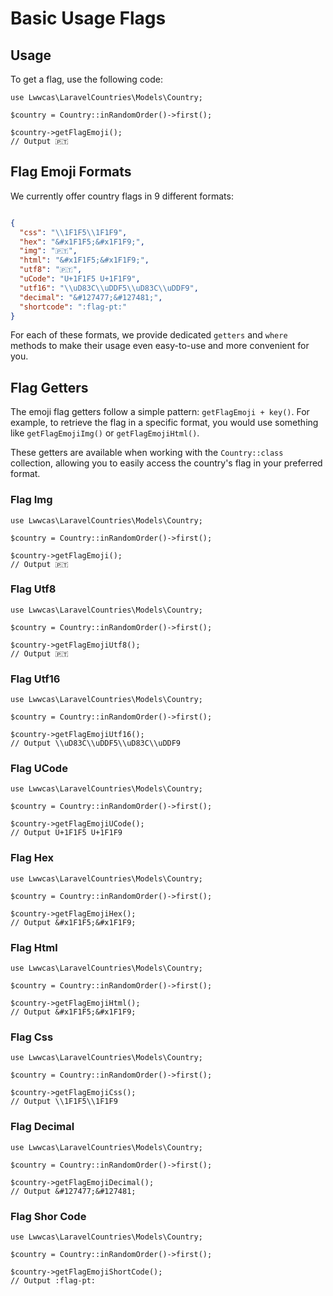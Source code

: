 # Basic Usage Flags

## Usage

To get a flag, use the following code:

```php{5}
use Lwwcas\LaravelCountries\Models\Country;

$country = Country::inRandomOrder()->first();

$country->getFlagEmoji();
// Output 🇵🇹

```

## Flag Emoji Formats

We currently offer country flags in 9 different formats:

```json

{
  "css": "\\1F1F5\\1F1F9",
  "hex": "&#x1F1F5;&#x1F1F9;",
  "img": "🇵🇹",
  "html": "&#x1F1F5;&#x1F1F9;",
  "utf8": "🇵🇹",
  "uCode": "U+1F1F5 U+1F1F9",
  "utf16": "\\uD83C\\uDDF5\\uD83C\\uDDF9",
  "decimal": "&#127477;&#127481;",
  "shortcode": ":flag-pt:"
}

```
For each of these formats, we provide dedicated `getters` and `where` methods to make their usage even easy-to-use and more convenient for you.

## Flag Getters

The emoji flag getters follow a simple pattern: `getFlagEmoji + key()`.
For example, to retrieve the flag in a specific format, you would use something like `getFlagEmojiImg()` or `getFlagEmojiHtml()`.

These getters are available when working with the `Country::class` collection, allowing you to easily access the country's flag in your preferred format.

### Flag Img

```php{5}
use Lwwcas\LaravelCountries\Models\Country;

$country = Country::inRandomOrder()->first();

$country->getFlagEmoji();
// Output 🇵🇹

```

### Flag Utf8

```php{5}
use Lwwcas\LaravelCountries\Models\Country;

$country = Country::inRandomOrder()->first();

$country->getFlagEmojiUtf8();
// Output 🇵🇹

```

### Flag Utf16

```php{5}
use Lwwcas\LaravelCountries\Models\Country;

$country = Country::inRandomOrder()->first();

$country->getFlagEmojiUtf16();
// Output \\uD83C\\uDDF5\\uD83C\\uDDF9

```

### Flag UCode

```php{5}
use Lwwcas\LaravelCountries\Models\Country;

$country = Country::inRandomOrder()->first();

$country->getFlagEmojiUCode();
// Output U+1F1F5 U+1F1F9

```

### Flag Hex

```php{5}
use Lwwcas\LaravelCountries\Models\Country;

$country = Country::inRandomOrder()->first();

$country->getFlagEmojiHex();
// Output &#x1F1F5;&#x1F1F9;

```

### Flag Html

```php{5}
use Lwwcas\LaravelCountries\Models\Country;

$country = Country::inRandomOrder()->first();

$country->getFlagEmojiHtml();
// Output &#x1F1F5;&#x1F1F9;

```

### Flag Css

```php{5}
use Lwwcas\LaravelCountries\Models\Country;

$country = Country::inRandomOrder()->first();

$country->getFlagEmojiCss();
// Output \\1F1F5\\1F1F9

```

### Flag Decimal

```php{5}
use Lwwcas\LaravelCountries\Models\Country;

$country = Country::inRandomOrder()->first();

$country->getFlagEmojiDecimal();
// Output &#127477;&#127481;

```

### Flag Shor Code

```php{5}
use Lwwcas\LaravelCountries\Models\Country;

$country = Country::inRandomOrder()->first();

$country->getFlagEmojiShortCode();
// Output :flag-pt:

```
